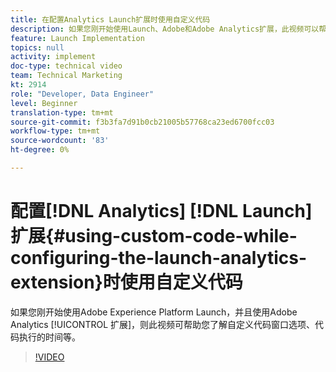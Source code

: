 ```yaml
---
title: 在配置Analytics Launch扩展时使用自定义代码
description: 如果您刚开始使用Launch、Adobe和Adobe Analytics扩展，此视频可以帮助您了解自定义代码窗口选项、代码执行的时间等。
feature: Launch Implementation
topics: null
activity: implement
doc-type: technical video
team: Technical Marketing
kt: 2914
role: "Developer, Data Engineer"
level: Beginner
translation-type: tm+mt
source-git-commit: f3b3fa7d91b0cb21005b57768ca23ed6700fcc03
workflow-type: tm+mt
source-wordcount: '83'
ht-degree: 0%

---
```



# 配置[!DNL Analytics] [!DNL Launch]扩展{#using-custom-code-while-configuring-the-launch-analytics-extension}时使用自定义代码

如果您刚开始使用Adobe Experience Platform Launch，并且使用Adobe Analytics [!UICONTROL 扩展]，则此视频可帮助您了解自定义代码窗口选项、代码执行的时间等。

>[!VIDEO](https://video.tv.adobe.com/v/27272/?quality=9)
